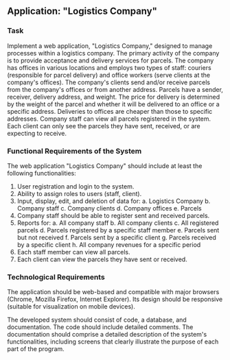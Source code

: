 ## Application: "Logistics Company"

### Task
Implement a web application, "Logistics Company," designed to manage processes within a logistics company. The primary activity of the company is to provide acceptance and delivery services for parcels. The company has offices in various locations and employs two types of staff: couriers (responsible for parcel delivery) and office workers (serve clients at the company's offices). The company's clients send and/or receive parcels from the company's offices or from another address. Parcels have a sender, receiver, delivery address, and weight. The price for delivery is determined by the weight of the parcel and whether it will be delivered to an office or a specific address. Deliveries to offices are cheaper than those to specific addresses. Company staff can view all parcels registered in the system. Each client can only see the parcels they have sent, received, or are expecting to receive.

### Functional Requirements of the System
The web application "Logistics Company" should include at least the following functionalities:
1. User registration and login to the system.
2. Ability to assign roles to users (staff, client).
3. Input, display, edit, and deletion of data for:
    a. Logistics Company
    b. Company staff
    c. Company clients
    d. Company offices
    e. Parcels
4. Company staff should be able to register sent and received parcels.
5. Reports for:
    a. All company staff
    b. All company clients
    c. All registered parcels
    d. Parcels registered by a specific staff member
    e. Parcels sent but not received
    f. Parcels sent by a specific client
    g. Parcels received by a specific client
    h. All company revenues for a specific period
6. Each staff member can view all parcels.
7. Each client can view the parcels they have sent or received.

### Technological Requirements
The application should be web-based and compatible with major browsers (Chrome, Mozilla Firefox, Internet Explorer). Its design should be responsive (suitable for visualization on mobile devices).

The developed system should consist of code, a database, and documentation. The code should include detailed comments. The documentation should comprise a detailed description of the system's functionalities, including screens that clearly illustrate the purpose of each part of the program.
